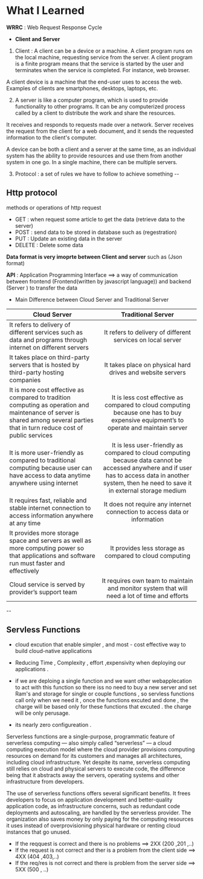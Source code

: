 # What I Learned 


**WRRC** : Web Request Response Cycle 

- **Client and Server**
1.  Client : A client can be a device or a machine.
 A client program runs on the local machine, requesting service from the server. A client program is a finite program means that the service is started by the user and terminates when the service is completed. For instance, web browser.

A client device is a machine that the end-user uses to access the web. Examples of clients are smartphones, desktops, laptops, etc.
 
 2. A server is like a computer program, which is used to provide functionality to other programs. It can be any computerized process called by a client to distribute the work and share the resources.

It receives and responds to requests made over a network. Server receives the request from the client for a web document, and it sends the requested information to the client's computer.

A device can be both a client and a server at the same time, as an individual system has the ability to provide resources and use them from another system in one go. In a single machine, there can be multiple servers.

3. Protocol : a set of rules we have to follow to achieve something 
-- 
## Http protocol
methods or operations of http request 
- GET : when request some article to get the data (retrieve data to the server)
- POST : send data to be stored in database such as (regestration) 
- PUT : Update an existing data in the server 
- DELETE : Delete some data 

**Data format is very imoprte between Client and server** such as (Json format)

**API** : Application Programming Interface ==> a way of communication between frontend (Frontend(written by javascript language)) and backend (Server ) to transfer the data 

- Main Difference between Cloud Server and Traditional Server

| Cloud Server | Traditional Server |
|----------|:-------------:|
|It refers to delivery of different services such as data and programs through internet on different servers|It refers to delivery of different services on local server|
|It takes place on third-party servers that is hosted by third-party hosting companies|It takes place on physical hard drives and website servers|
|It is more cost effective as compared to tradition computing as operation and maintenance of server is shared among several parties that in turn reduce cost of public services|It is less cost effective as compared to cloud computing because one has to buy expensive equipment’s to operate and maintain server|
|It is more user-friendly as compared to traditional computing because user can have access to data anytime anywhere using internet|It is less user-friendly as compared to cloud computing because data cannot be accessed anywhere and if user has to access data in another system, then he need to save it in external storage medium|
|It requires fast, reliable and stable internet connection to access information anywhere at any time|It does not require any internet connection to access data or information|
|It provides more storage space and servers as well as more computing power so that applications and software run must faster and effectively|It provides less storage as compared to cloud computing|
|Cloud service is served by provider’s support team|It requires own team to maintain and monitor system that will need a lot of time and efforts|
--

## Servless Functions
- cloud excution that enable simpler , and most - cost effective way to build cloud-native applications
- Reducing Time , Complexity , effort ,expensivity  when deploying our applications .
- if we are deploing a single function and we want other webapplecation to act with this function so there iss no need to buy a new server and set Ram's and storage for single or couple functions , so servless functions call only when we need it , once the functions excuted and  done , the charge will be based only for these functions that excuted . the charge will be only perusage.

- its nearly zero configureation .





Serverless functions are a single-purpose, programmatic feature of serverless computing — also simply called “serverless” — a cloud computing execution model where the cloud provider provisions computing resources on demand for its customers and manages all architectures, including cloud infrastructure. Yet despite its name, serverless computing still relies on cloud and physical servers to execute code, the difference being that it abstracts away the servers, operating systems and other infrastructure from developers.

The use of serverless functions offers several significant benefits. It frees developers to focus on application development and better-quality application code, as infrastructure concerns, such as redundant code deployments and autoscaling, are handled by the serverless provider. The organization also saves money by only paying for the computing resources it uses instead of overprovisioning physical hardware or renting cloud instances that go unused.


- If the reqquest is correct and there is no problems ==> 2XX (200 ,201 ,..)
- If the request is not correct and ther is a problem from the client side ==> 4XX (404 ,403,..)
- If the req/res is not correct and there is problem from the server side ==> 5XX (500 , ..)













